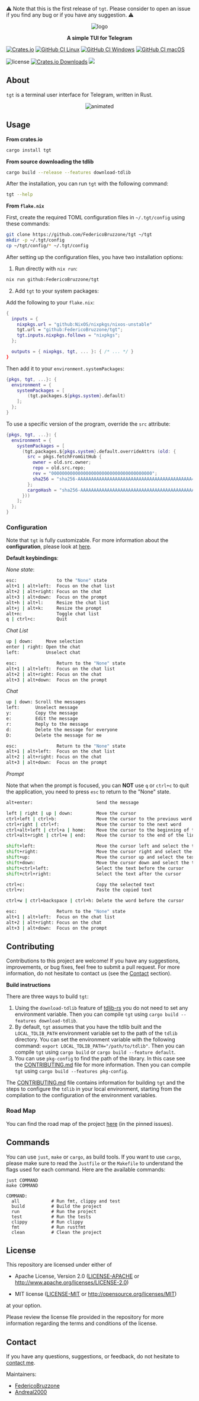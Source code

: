 [crates-io]: https://crates.io/crates/tgt
[crates-io-shield]: https://img.shields.io/crates/v/tgt
[github-ci-linux]: https://github.com/FedericoBruzzone/tgt/actions/workflows/ci-linux.yml
[github-ci-linux-shield]: https://github.com/FedericoBruzzone/tgt/actions/workflows/ci-linux.yml/badge.svg
[github-ci-windows]: https://github.com/FedericoBruzzone/tgt/actions/workflows/ci-windows.yml
[github-ci-windows-shield]: https://github.com/FedericoBruzzone/tgt/actions/workflows/ci-windows.yml/badge.svg
[github-ci-macos]: https://github.com/FedericoBruzzone/tgt/actions/workflows/ci-macos.yml
[github-ci-macos-shield]: https://github.com/FedericoBruzzone/tgt/actions/workflows/ci-macos.yml/badge.svg
[github-license-mit]: https://github.com/FedericoBruzzone/tgt/blob/main/LICENSE-MIT
[github-license-apache]: https://github.com/FedericoBruzzone/tgt/blob/main/LICENSE-APACHE
[github-license-shield]: https://img.shields.io/github/license/FedericoBruzzone/tgt
[total-lines]: https://github.com/FedericoBruzzone/tgt
[total-lines-shield]: https://tokei.rs/b1/github/FedericoBruzzone/tgt?type=Rust,Python
[creates-io-downloads]: https://crates.io/crates/tgt
[creates-io-downloads-shield]: https://img.shields.io/crates/d/tgt.svg

⚠️  Note that this is the first release of `tgt`. Please consider to open an issue if you find any bug or if you have any suggestion. ⚠️

<p align="center">
    <img src="https://github.com/FedericoBruzzone/tgt/raw/main/imgs/logo.png" alt="logo" />
</p>
<p align="center">
    <b>A simple TUI for Telegram</b>
</p>

[![Crates.io][crates-io-shield]][crates-io]
[![GitHub CI Linux][github-ci-linux-shield]][github-ci-linux]
[![GitHub CI Windows][github-ci-windows-shield]][github-ci-windows]
[![GitHub CI macOS][github-ci-macos-shield]][github-ci-macos]
<!-- [![GitHub License][github-license-shield]][github-license-apache] -->
![license](https://img.shields.io/crates/l/tgt)
[![Crates.io Downloads][creates-io-downloads-shield]][creates-io-downloads]
[![][total-lines-shield]][total-lines]

## About

`tgt` is a terminal user interface for Telegram, written in Rust.

<p align="center">
  <img src="./imgs/example_movie.gif" alt="animated" />
</p>

<!-- <p align="center"> -->
<!--     <img src="https://github.com/FedericoBruzzone/tgt/raw/main/imgs/example.png" alt="example"/> -->
<!-- </p> -->

## Usage

**From crates.io**

```bash
cargo install tgt
```

**From source downloading the tdlib**

```bash
cargo build --release --features download-tdlib
```

After the installation, you can run `tgt` with the following command:

```bash
tgt --help
```

**From `flake.nix`**

First, create the required TOML configuration files in `~/.tgt/config` using these commands:

```bash
git clone https://github.com/FedericoBruzzone/tgt ~/tgt
mkdir -p ~/.tgt/config
cp ~/tgt/config/* ~/.tgt/config
```

After setting up the configuration files, you have two installation options:

1. Run directly with `nix run`:

```bash
nix run github:FedericoBruzzone/tgt
```

2. Add `tgt` to your system packages:

Add the following to your `flake.nix`:

```nix
{
  inputs = {
    nixpkgs.url = "github:NixOS/nixpkgs/nixos-unstable"
    tgt.url = "github:FedericoBruzzone/tgt";
    tgt.inputs.nixpkgs.follows = "nixpkgs";
  };

  outputs = { nixpkgs, tgt, ... }: { /* ... */ }
}
```

Then add it to your `environment.systemPackages`:

```nix
{pkgs, tgt, ...}: {
  environment = {
    systemPackages = [
        (tgt.packages.${pkgs.system}.default)
    ];
  };
}
```

To use a specific version of the program, override the `src` attribute:

```nix
{pkgs, tgt, ...}: {
  environment = {
    systemPackages = [
      (tgt.packages.${pkgs.system}.default.overrideAttrs (old: {
        src = pkgs.fetchFromGitHub {
          owner = old.src.owner;
          repo = old.src.repo;
          rev = "00000000000000000000000000000000000000";
          sha256 = "sha256-AAAAAAAAAAAAAAAAAAAAAAAAAAAAAAAAAAAAAAAAAAA=";
        };
        cargoHash = "sha256-AAAAAAAAAAAAAAAAAAAAAAAAAAAAAAAAAAAAAAAAAAA=";
      }))
    ];
  };
}
```

### Configuration

Note that `tgt` is fully customizable. For more information about the **configuration**, please look at [here](https://github.com/FedericoBruzzone/tgt/tree/main/docs/configuration).

**Default keybindings**:

*None state*:

```bash
esc:               to the "None" state
alt+1 | alt+left:  Focus on the chat list
alt+2 | alt+right: Focus on the chat
alt+3 | alt+down:  Focus on the prompt
alt+h | alt+l:     Resize the chat list
alt+j | alt+k:     Resize the prompt
alt+n:             Toggle chat list
q | ctrl+c:        Quit
```

*Chat List*

```bash
up | down:     Move selection
enter | right: Open the chat
left:          Unselect chat

esc:               Return to the "None" state
alt+1 | alt+left:  Focus on the chat list
alt+2 | alt+right: Focus on the chat
alt+3 | alt+down:  Focus on the prompt
```

*Chat*

```bash
up | down: Scroll the messages
left:      Unselect message
y:         Copy the message
e:         Edit the message
r:         Reply to the message
d:         Delete the message for everyone
D:         Delete the message for me

esc:               Return to the "None" state
alt+1 | alt+left:  Focus on the chat list
alt+2 | alt+right: Focus on the chat
alt+3 | alt+down:  Focus on the prompt
```

*Prompt*

Note that when the prompt is focused, you can **NOT** use `q` or `ctrl+c` to quit the application, you need to press `esc` to return to the "None" state.

```bash
alt+enter:                        Send the message

left | right | up | down:         Move the cursor
ctrl+left | ctrl+b:               Move the cursor to the previous word
ctrl+right | ctrl+f:              Move the cursor to the next word
ctrl+alt+left | ctrl+a | home:    Move the cursor to the beginning of the line (also ctrl+left+b | shift+super+left | shift+super+b)
ctrl+alt+right | ctrl+e | end:    Move the cursor to the end of the line (also ctrl+right+f | shift+super+right | shift+super+f)

shift+left:                       Move the cursor left and select the text
shift+right:                      Move the cursor right and select the text
shift+up:                         Move the cursor up and select the text
shift+down:                       Move the cursor down and select the text
shift+ctrl+left:                  Select the text before the cursor
shift+ctrl+right:                 Select the text after the cursor

ctrl+c:                           Copy the selected text
ctrl+v:                           Paste the copied text

ctrl+w | ctrl+backspace | ctrl+h: Delete the word before the cursor

esc:               Return to the "None" state
alt+1 | alt+left:  Focus on the chat list
alt+2 | alt+right: Focus on the chat
alt+3 | alt+down:  Focus on the prompt
```

## Contributing

Contributions to this project are welcome! If you have any suggestions, improvements, or bug fixes, feel free to submit a pull request.
For more information, do not hesitate to contact us (see the [Contact](#contact) section).

**Build instructions**

There are three ways to build `tgt`:

1. Using the `download-tdlib` feature of [tdlib-rs](https://github.com/FedericoBruzzone/tdlib-rs) you do not need to set any environment variable. Then you can compile `tgt` using `cargo build --features download-tdlib`.
2. By default, `tgt` assumes that you have the tdlib built and the `LOCAL_TDLIB_PATH` environment variable set to the path of the `tdlib` directory. You can set the environment variable with the following command: `export LOCAL_TDLIB_PATH="/path/to/tdlib"`. Then you can compile `tgt` using `cargo build` or `cargo build --feature default`.
3. You can use `pkg-config` to find the path of the library. In this case see the [CONTRIBUTING.md](https://github.com/FedericoBruzzone/tgt/blob/main/CONTRIBUTING.md) file for more information. Then you can compile `tgt` using `cargo build --features pkg-config`.


The [CONTRIBUTING.md](https://github.com/FedericoBruzzone/tgt/blob/main/CONTRIBUTING.md) file contains information for building `tgt` and the steps to configure the `tdlib` in your local environment, starting from the compilation to the configuration of the environment variables.

### Road Map

You can find the road map of the project [here](https://github.com/FedericoBruzzone/tgt/issues/37) (in the pinned issues).

## Commands

You can use `just`, `make` or `cargo`,  as build tools.
If you want to use `cargo`, please make sure to read the `Justfile` or the `Makefile` to understand the flags used for each command.
Here are the available commands:

```text
just COMMAND
make COMMAND

COMMAND:
  all            # Run fmt, clippy and test
  build          # Build the project
  run            # Run the project
  test           # Run the tests
  clippy         # Run clippy
  fmt            # Run rustfmt
  clean          # Clean the project
```

## License

This repository are licensed under either of

* Apache License, Version 2.0 ([LICENSE-APACHE][github-license-apache] or http://www.apache.org/licenses/LICENSE-2.0)

* MIT license ([LICENSE-MIT][github-license-mit] or http://opensource.org/licenses/MIT)

at your option.

Please review the license file provided in the repository for more information regarding the terms and conditions of the license.

## Contact

If you have any questions, suggestions, or feedback, do not hesitate to [contact me](https://federicobruzzone.github.io/).

Maintainers:
  - [FedericoBruzzone](https://github.com/FedericoBruzzone)
  - [Andreal2000](https://github.com/Andreal2000)

<!-- [docs-rs]: https://docs.rs/tgt -->
<!-- [docs-rs-shield]: https://docs.rs/tgt/badge.svg -->
<!-- [![Docs.rs][docs-rs-shield]][docs-rs] -->
